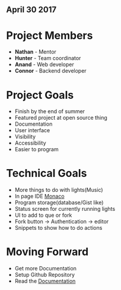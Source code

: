 April 30 2017
--------
Project Members
===============
* **Nathan** - Mentor
* **Hunter** - Team coordinator
* **Anand**  - Web developer
* **Connor** - Backend developer

Project Goals
============
- Finish by the end of summer
- Featured project at open source thing
- Documentation
- User interface
- Visibility
- Accessibility
- Easier to program

Technical Goals
===============
- More things to do with lights(Music)
- In page IDE [Monaco](https://github.com/Microsoft/monaco-editor)
- Program storage(database/Gist like)
- Status screen for currently running lights
- UI to add to que or fork
- Fork button -> Authentication -> editor
- Snippets to show how to do actions

Moving Forward
==============
- Get more Documentation
- Setup Github Repository
- Read the [Documentation](https://docs.google.com/document/d/1kO2LvbGgDD-2SHmxqKJG2VrXhhx4hQG96N9LBkynDJc/edit)
